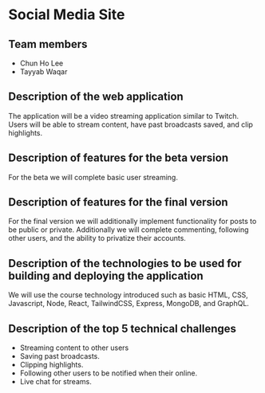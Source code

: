 # Social Media Site
## Team members
* Chun Ho Lee
* Tayyab Waqar

## Description of the web application
The application will be a video streaming application similar to Twitch. Users will be able to stream content, have past broadcasts saved, and clip highlights.

## Description of features for the beta version
For the beta we will complete basic user streaming.

## Description of features for the final version
For the final version we will additionally implement functionality for posts to be public or private. Additionally we will complete commenting, following other users, and
the ability to privatize their accounts.

## Description of the technologies to be used for building and deploying the application
We will use the course technology introduced such as basic HTML, CSS, Javascript, Node, React, TailwindCSS, Express, MongoDB, and GraphQL.
## Description of the top 5 technical challenges
* Streaming content to other users
* Saving past broadcasts.
* Clipping highlights.
* Following other users to be notified when their online.
* Live chat for streams.
